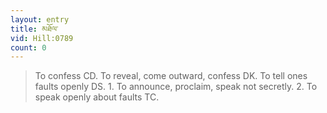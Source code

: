```yaml
---
layout: entry
title: མཐོལ་
vid: Hill:0789
count: 0
---
```

> To confess CD\. To reveal, come outward, confess DK\. To tell ones faults openly DS\. 1\. To announce, proclaim, speak not secretly\. 2\. To speak openly about faults TC\.


